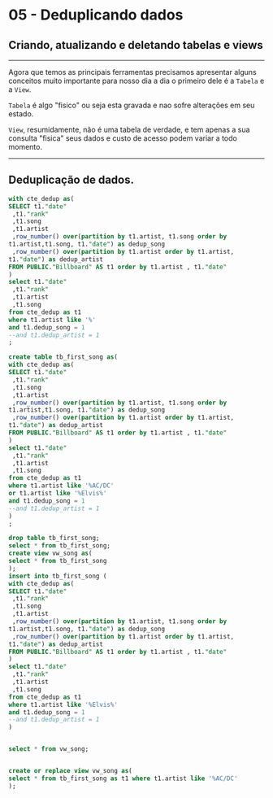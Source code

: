 # 05 - Deduplicando dados

## Criando, atualizando e deletando tabelas e views

---

Agora que temos as principais ferramentas precisamos apresentar alguns conceitos muito importante para nosso dia a dia o primeiro dele é a `Tabela` e a `View`.

`Tabela` é algo "fisico" ou seja esta gravada e nao sofre alterações em seu estado.

`View`, resumidamente, não é uma tabela de verdade, e tem apenas a sua consulta "fisica" seus dados e custo de acesso podem variar a todo momento.

---

## Deduplicação de dados.

```sql
with cte_dedup as(
SELECT t1."date"
 ,t1."rank"
 ,t1.song 
 ,t1.artist
 ,row_number() over(partition by t1.artist, t1.song order by
t1.artist,t1.song, t1."date") as dedup_song
 ,row_number() over(partition by t1.artist order by t1.artist,
t1."date") as dedup_artist
FROM PUBLIC."Billboard" AS t1 order by t1.artist , t1."date"
)
select t1."date"
 ,t1."rank"
 ,t1.artist
 ,t1.song 
from cte_dedup as t1
where t1.artist like '%'
and t1.dedup_song = 1
--and t1.dedup_artist = 1
;
```

```sql
create table tb_first_song as(
with cte_dedup as(
SELECT t1."date"
 ,t1."rank"
 ,t1.song 
 ,t1.artist
 ,row_number() over(partition by t1.artist, t1.song order by
t1.artist,t1.song, t1."date") as dedup_song
 ,row_number() over(partition by t1.artist order by t1.artist,
t1."date") as dedup_artist
FROM PUBLIC."Billboard" AS t1 order by t1.artist , t1."date"
)
select t1."date"
 ,t1."rank"
 ,t1.artist
 ,t1.song 
from cte_dedup as t1
where t1.artist like '%AC/DC'
or t1.artist like '%Elvis%'
and t1.dedup_song = 1
--and t1.dedup_artist = 1
)
;
```

```sql
drop table tb_first_song;
select * from tb_first_song;
create view vw_song as(
select * from tb_first_song
);
insert into tb_first_song (
with cte_dedup as(
SELECT t1."date"
 ,t1."rank"
 ,t1.song 
 ,t1.artist
 ,row_number() over(partition by t1.artist, t1.song order by
t1.artist,t1.song, t1."date") as dedup_song
 ,row_number() over(partition by t1.artist order by t1.artist,
t1."date") as dedup_artist
FROM PUBLIC."Billboard" AS t1 order by t1.artist , t1."date"
)
select t1."date"
 ,t1."rank"
 ,t1.artist
 ,t1.song 
from cte_dedup as t1
where t1.artist like '%Elvis%'
and t1.dedup_song = 1
--and t1.dedup_artist = 1
)


select * from vw_song;


create or replace view vw_song as(
select * from tb_first_song as t1 where t1.artist like '%AC/DC'
);
```
